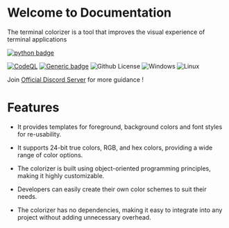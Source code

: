 # Welcome to Documentation

The terminal colorizer is a tool that improves the visual experience of terminal applications

[![python badge](http://ForTheBadge.com/images/badges/made-with-python.svg)](https://www.python.org/ "Python")

[![CodeQL](https://github.com/Modern-Realm/pycolorise/actions/workflows/codeql-analysis.yml/badge.svg)](https://github.com/Modern-Realm/discord_btns_menus/actions/workflows/codeql-analysis.yml)
[![Generic badge](https://img.shields.io/badge/Python-3.7-blue.svg)](https://www.python.org/)
![Github License](https://img.shields.io/badge/license-MIT-blue)
![Windows](https://img.shields.io/badge/os-windows-yellow)
![Linux](https://img.shields.io/badge/os-linux-yellow)

Join [Official Discord Server](https://discord.gg/GVMWx5EaAN  "click to Join") for more guidance !

# Features

- It provides templates for foreground, background colors and font styles for re-usability.

- It supports 24-bit true colors, RGB, and hex colors, providing a wide range of color options.

- The colorizer is built using object-oriented programming principles, making it highly customizable.

- Developers can easily create their own color schemes to suit their needs.

- The colorizer has no dependencies, making it easy to integrate into any project without adding unnecessary overhead.
